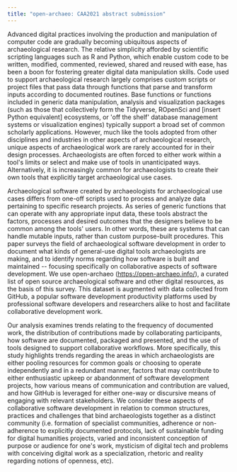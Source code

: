 ```yaml
---
title: "open-archaeo: CAA2021 abstract submission"
---
```


Advanced digital practices involving the production and manipulation of computer code are gradually becoming ubiquitous aspects of archaeological research. The relative simplicity afforded by scientific scripting languages such as R and Python, which enable custom code to be written, modified, commented, reviewed, shared and reused with ease, has been a boon for fostering greater digital data manipulation skills. Code used to support archaeological research largely comprises custom scripts or project files that pass data through functions that parse and transform inputs according to documented routines. Base functions or functions included in generic data manipulation, analysis and visualization packages (such as those that collectively form the Tidyverse, ROpenSci and [insert Python equivalent] ecosystems, or 'off the shelf' database management systems or visualization engines) typically support a broad set of common scholarly applications. However, much like the tools adopted from other disciplines and industries in other aspects of archaeological research, unique aspects of archaeological work are rarely accounted for in their design processes. Archaeologists are often forced to either work within a tool's limits or select and make use of tools in unanticipated ways. Alternatively, it is increasingly common for archaeologists to create their own tools that explicitly target archaeological use cases.

Archaeological software created by archaeologists for archaeological use cases differs from one-off scripts used to process and analyze data pertaining to specific research projects. As series of generic functions that can operate with any appropriate input data, these tools abstract the factors, processes and desired outcomes that the designers believe to be common among the tools' users. In other words, these are systems that can handle mutable inputs, rather than custom purpose-built procedures. This paper surveys the field of archaeological software development in order to document what kinds of general-use digital tools archaeologists are making, and to identify norms regarding how software is built and maintained -- focusing specifically on collaborative aspects of software development. We use open-archaeo (https://open-archaeo.info/), a curated list of open source archaeological software and other digital resources, as the basis of this survey. This dataset is augmented with data collected from GitHub, a popular software development productivity platforms used by professional software developers and researchers alike to host and facilitate collaborative development work.

Our analysis examines trends relating to the frequency of documented work, the distribution of contributions made by collaborating participants, how software are documented, packaged and presented, and the use of tools designed to support collaborative workflows. More specifically, this study highlights trends regarding the areas in which archaeologists are either pooling resources for common goals or choosing to operate independently and in a redundant manner, factors that may contribute to either enthusiastic upkeep or abandonment of software development projects, how various means of communication and contribution are valued, and how GitHub is leveraged for either one-way or discursive means of engaging with relevant stakeholders. We consider these aspects of collaborative software development in relation to common structures, practices and challenges that bind archaeologists together as a distinct community (i.e. formation of specialist communities, adherence or non-adherence to explicitly documented protocols, lack of sustainable funding for digital humanities projects, varied and inconsistent conception of purpose or audience for one's work, mysticism of digital tech and problems with conceiving digital work as a specialization, rhetoric and reality regarding notions of openness, etc).
